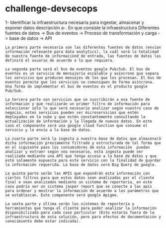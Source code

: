 # challenge-devsecops
1- Identificar la infraestructura necesaria para ingestar, almacenar y exponer datos
descripción
a-. En que consiste la infraestructura
    Diferentes fuentes de datos -> Bus de eventos -> Proceso de transformación y carga -> base de datos -> API 

    La primera parte necesaria son las diferentes fuentes de datos (envían información relevante para data analytics), la cuál será la totalidad de nuestra fuente de informaciónd de entrada, las fuentes de datos las definirá el usuario de acuerdo a lo que requiera.

    La segunda parte será el bus de eventos google Pub/Sub. El bus de eventos es un servicio de mensajería escalable y asíncrono que separa los servicios que producen mensajes de los que los procesan. El bus de eventos permite que los servicios se comuniquen de forma asíncrona. Una forma de implementar el bus de eventos es el producto google Pub/Sub.

    La tercera parte son servicios que se suscribirán a esa fuente de información y que realizarán un primer filtro de información para seleccionar sólo lo que será necesario analizar según nuestro caso de negocio, estos servicios pueden ser microservicios que estén deployados en la nube y que estén constantemente consultando la actualización de información y la llegada de nuevos datos. En este caso el componente será una google cloud function que consume el servicio y lo envía a la base de datos. 

    La cuarta parte será la ingesta a nuestra base de datos que almacenará dicha información previamente filtrada y estructurada de tal forma que en el siguiente paso los consumidores de esta información  puedan analizar y extraer según sea necesario, esta ingesta puede ser realizada mediante una API que tenga acceso a la base de datos y que esté solamente expuesta para este servicio con la finalidad de guardar la información requerida. La base de datos será Big Query de google.

    La quinta parte serán las APIS que expondrán esta información con ciertos filtros para que estos datos sean analizados por el cliente final o sean analizados mediante un sistema de reportería, en este caso podría ser un sistema jasper report que se conecte a las apis para ordenar y mostrar la información de acuerdo a los parámetros que se establezcan. Este componente será google Apigee.

    La sexta parte y última serán los sistemas de reportería y herramientas que tenga el cliente para poder analizar la información disponibilizada para cada caso particular (Esto estaría fuera de la infraestructura de esta solución, pero para efectos de documentación y conocimiento debe estar indicada).